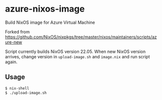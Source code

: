 # azure-nixos-image

Build NixOS image for Azure Virtual Machine

Forked from <https://github.com/NixOS/nixpkgs/tree/master/nixos/maintainers/scripts/azure-new>

Script currently builds NixOS version 22.05. When new NixOS version arrives, change version in `upload-image.sh` and `image.nix` and run script again.

## Usage

```sh
$ nix-shell
$ ./upload-image.sh
```
